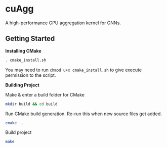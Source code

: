 # cuAgg

A high-performance GPU aggregation kernel for GNNs.

## Getting Started

**Installing CMake**

```bash
. cmake_install.sh
```

You may need to run `chmod u+x cmake_install.sh` to give execute permission to
the script.

**Building Project**

Make & enter a build folder for CMake

```bash
mkdir build && cd build
```

Run CMake build generation. Re-run this when new source files get added.

```bash
cmake ..
```

Build project

```bash
make
```
